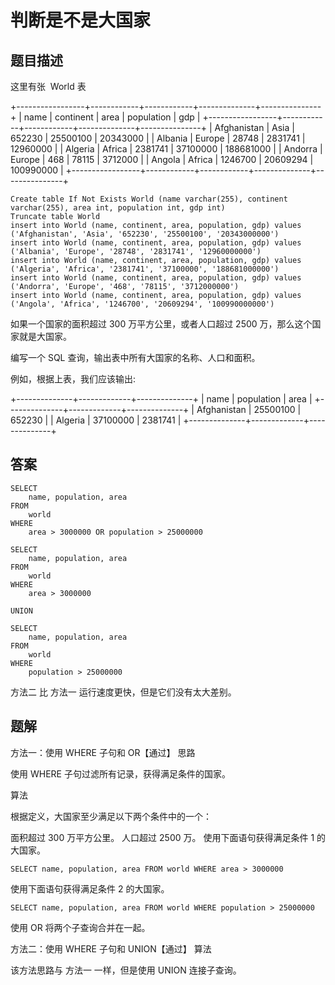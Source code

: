 <!--
 * @Author: your name
 * @Date: 2020-09-24 19:15:18
 * @LastEditTime: 2020-09-27 10:40:55
 * @LastEditors: Please set LastEditors
 * @Description: In User Settings Edit
 * @FilePath: \database-sql-combat\69.判断是不是大国家.md
-->

# 判断是不是大国家

## 题目描述

这里有张  World 表

+-----------------+------------+------------+--------------+---------------+
| name | continent | area | population | gdp |
+-----------------+------------+------------+--------------+---------------+
| Afghanistan | Asia | 652230 | 25500100 | 20343000 |
| Albania | Europe | 28748 | 2831741 | 12960000 |
| Algeria | Africa | 2381741 | 37100000 | 188681000 |
| Andorra | Europe | 468 | 78115 | 3712000 |
| Angola | Africa | 1246700 | 20609294 | 100990000 |
+-----------------+------------+------------+--------------+---------------+

```mysql
Create table If Not Exists World (name varchar(255), continent varchar(255), area int, population int, gdp int)
Truncate table World
insert into World (name, continent, area, population, gdp) values ('Afghanistan', 'Asia', '652230', '25500100', '20343000000')
insert into World (name, continent, area, population, gdp) values ('Albania', 'Europe', '28748', '2831741', '12960000000')
insert into World (name, continent, area, population, gdp) values ('Algeria', 'Africa', '2381741', '37100000', '188681000000')
insert into World (name, continent, area, population, gdp) values ('Andorra', 'Europe', '468', '78115', '3712000000')
insert into World (name, continent, area, population, gdp) values ('Angola', 'Africa', '1246700', '20609294', '100990000000')
```

如果一个国家的面积超过 300 万平方公里，或者人口超过 2500 万，那么这个国家就是大国家。

编写一个 SQL 查询，输出表中所有大国家的名称、人口和面积。

例如，根据上表，我们应该输出:

+--------------+-------------+--------------+
| name | population | area |
+--------------+-------------+--------------+
| Afghanistan | 25500100 | 652230 |
| Algeria | 37100000 | 2381741 |
+--------------+-------------+--------------+

## 答案

```mysql 方法一
SELECT
    name, population, area
FROM
    world
WHERE
    area > 3000000 OR population > 25000000
```

```mysql 方法二
SELECT
    name, population, area
FROM
    world
WHERE
    area > 3000000

UNION

SELECT
    name, population, area
FROM
    world
WHERE
    population > 25000000
```

方法二 比 方法一 运行速度更快，但是它们没有太大差别。

## 题解

方法一：使用 WHERE 子句和 OR【通过】
思路

使用 WHERE 子句过滤所有记录，获得满足条件的国家。

算法

根据定义，大国家至少满足以下两个条件中的一个：

面积超过 300 万平方公里。
人口超过 2500 万。
使用下面语句获得满足条件 1 的大国家。

```mysql
SELECT name, population, area FROM world WHERE area > 3000000
```

使用下面语句获得满足条件 2 的大国家。

```mysql
SELECT name, population, area FROM world WHERE population > 25000000
```

使用 OR 将两个子查询合并在一起。

方法二：使用 WHERE 子句和 UNION【通过】
算法

该方法思路与 方法一 一样，但是使用 UNION 连接子查询。
